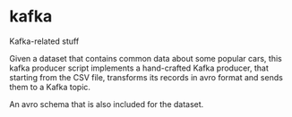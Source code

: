 # kafka
Kafka-related stuff

Given a dataset that contains common data about some popular cars, this kafka producer script implements a hand-crafted Kafka producer, that starting from the CSV file, transforms its records in avro format and sends them to a Kafka topic.

An avro schema that is also included for the dataset.
